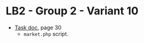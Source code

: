 # LB2 - Group 2 - Variant 10
- [Task doc](https://dl.nure.ua/pluginfile.php/524588/mod_resource/content/1/Skan_PI_Ml_SMP_2020_ukr.pdf), page 30
    - `market.php` script.